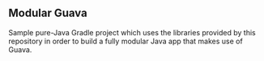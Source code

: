 
## Modular Guava

Sample pure-Java Gradle project which uses the libraries provided by this repository in order to build a fully modular Java app that makes use of Guava.
